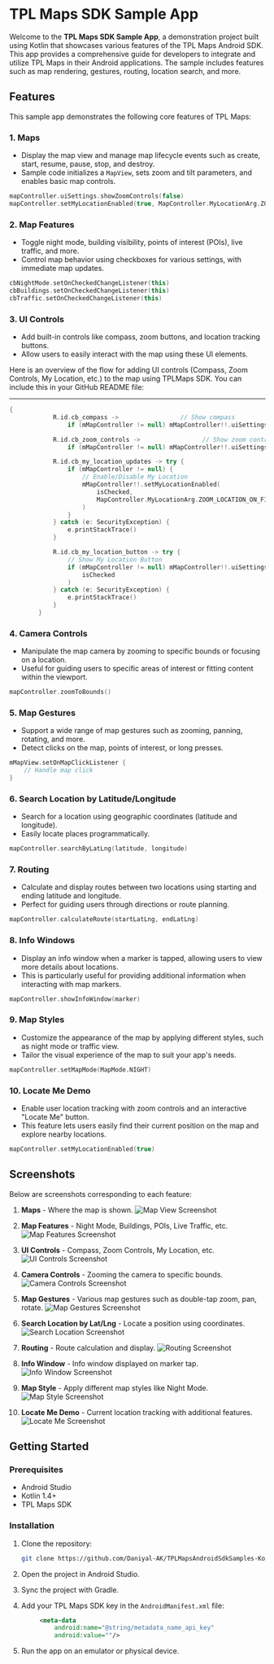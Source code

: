 # TPL Maps SDK Sample App

Welcome to the **TPL Maps SDK Sample App**, a demonstration project built using Kotlin that showcases various features of the TPL Maps Android SDK. This app provides a comprehensive guide for developers to integrate and utilize TPL Maps in their Android applications. The sample includes features such as map rendering, gestures, routing, location search, and more.

## Features

This sample app demonstrates the following core features of TPL Maps:

### 1. **Maps** 
- Display the map view and manage map lifecycle events such as create, start, resume, pause, stop, and destroy.
- Sample code initializes a `MapView`, sets zoom and tilt parameters, and enables basic map controls.

```kotlin
mapController.uiSettings.showZoomControls(false)
mapController.setMyLocationEnabled(true, MapController.MyLocationArg.ZOOM_LOCATION_ON_FIRST_FIX)
```

### 2. **Map Features**
- Toggle night mode, building visibility, points of interest (POIs), live traffic, and more.
- Control map behavior using checkboxes for various settings, with immediate map updates.

```kotlin
cbNightMode.setOnCheckedChangeListener(this)
cbBuildings.setOnCheckedChangeListener(this)
cbTraffic.setOnCheckedChangeListener(this)
```

### 3. **UI Controls**
- Add built-in controls like compass, zoom buttons, and location tracking buttons.
- Allow users to easily interact with the map using these UI elements.

Here is an overview of the flow for adding UI controls (Compass, Zoom Controls, My Location, etc.) to the map using TPLMaps SDK. You can include this in your GitHub README file:

---

```kotlin
{
            R.id.cb_compass ->                 // Show compass
                if (mMapController != null) mMapController!!.uiSettings.showCompass(isChecked)

            R.id.cb_zoom_controls ->                 // Show zoom controls
                if (mMapController != null) mMapController!!.uiSettings.showZoomControls(isChecked)

            R.id.cb_my_location_updates -> try {
                if (mMapController != null) {
                    // Enable/Disable My Location
                    mMapController!!.setMyLocationEnabled(
                        isChecked,
                        MapController.MyLocationArg.ZOOM_LOCATION_ON_FIRST_FIX
                    )
                }
            } catch (e: SecurityException) {
                e.printStackTrace()
            }

            R.id.cb_my_location_button -> try {
                // Show My Location Button
                if (mMapController != null) mMapController!!.uiSettings.showMyLocationButton(
                    isChecked
                )
            } catch (e: SecurityException) {
                e.printStackTrace()
            }
        }
```




### 4. **Camera Controls**
- Manipulate the map camera by zooming to specific bounds or focusing on a location.
- Useful for guiding users to specific areas of interest or fitting content within the viewport.

```kotlin
mapController.zoomToBounds()
```

### 5. **Map Gestures**
- Support a wide range of map gestures such as zooming, panning, rotating, and more.
- Detect clicks on the map, points of interest, or long presses.

```kotlin
mMapView.setOnMapClickListener {
    // Handle map click
}
```

### 6. **Search Location by Latitude/Longitude**
- Search for a location using geographic coordinates (latitude and longitude).
- Easily locate places programmatically.

```kotlin
mapController.searchByLatLng(latitude, longitude)
```

### 7. **Routing**
- Calculate and display routes between two locations using starting and ending latitude and longitude.
- Perfect for guiding users through directions or route planning.

```kotlin
mapController.calculateRoute(startLatLng, endLatLng)
```

### 8. **Info Windows**
- Display an info window when a marker is tapped, allowing users to view more details about locations.
- This is particularly useful for providing additional information when interacting with map markers.

```kotlin
mapController.showInfoWindow(marker)
```

### 9. **Map Styles**
- Customize the appearance of the map by applying different styles, such as night mode or traffic view.
- Tailor the visual experience of the map to suit your app's needs.

```kotlin
mapController.setMapMode(MapMode.NIGHT)
```

### 10. **Locate Me Demo**
- Enable user location tracking with zoom controls and an interactive "Locate Me" button.
- This feature lets users easily find their current position on the map and explore nearby locations.

```kotlin
mapController.setMyLocationEnabled(true)
```

## Screenshots

Below are screenshots corresponding to each feature:

1. **Maps** - Where the map is shown.
   ![Map View Screenshot](path_to_screenshot)

2. **Map Features** - Night Mode, Buildings, POIs, Live Traffic, etc.
   ![Map Features Screenshot](path_to_screenshot)

3. **UI Controls** - Compass, Zoom Controls, My Location, etc.
   ![UI Controls Screenshot](path_to_screenshot)

4. **Camera Controls** - Zooming the camera to specific bounds.
   ![Camera Controls Screenshot](path_to_screenshot)

5. **Map Gestures** - Various map gestures such as double-tap zoom, pan, rotate.
   ![Map Gestures Screenshot](path_to_screenshot)

6. **Search Location by Lat/Lng** - Locate a position using coordinates.
   ![Search Location Screenshot](path_to_screenshot)

7. **Routing** - Route calculation and display.
   ![Routing Screenshot](path_to_screenshot)

8. **Info Window** - Info window displayed on marker tap.
   ![Info Window Screenshot](path_to_screenshot)

9. **Map Style** - Apply different map styles like Night Mode.
   ![Map Style Screenshot](path_to_screenshot)

10. **Locate Me Demo** - Current location tracking with additional features.
    ![Locate Me Screenshot](path_to_screenshot)

## Getting Started

### Prerequisites

- Android Studio
- Kotlin 1.4+
- TPL Maps SDK

### Installation

1. Clone the repository:
   ```bash
   git clone https://github.com/Daniyal-AK/TPLMapsAndroidSdkSamples-Kotlin.git
   ```

2. Open the project in Android Studio.

3. Sync the project with Gradle.

4. Add your TPL Maps SDK key in the `AndroidManifest.xml` file:
   ```xml
        <meta-data
            android:name="@string/metadata_name_api_key"
            android:value=""/>
   ```

5. Run the app on an emulator or physical device.


